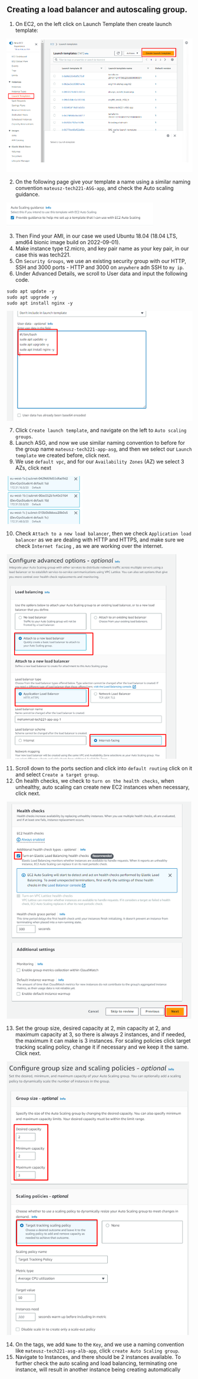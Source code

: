 Creating a load balancer and autoscaling group.
-

1. On EC2, on the left click on Launch Template then create launch template:

![launch_template.png](files%2Flaunch_template.png)

2. On the following page give your template a 
name using a similar naming convention `mateusz-tech221-ASG-app`, 
and check the Auto scaling guidance.

![auto_scaling.png](files%2Fauto_scaling.png)

3. Then Find your AMI, in our case we used Ubuntu 18.04 (18.04 LTS, amd64 bionic image build on 2022-09-01).
4. Make instance type t2.micro, and key pair name as your key pair, in our case this was tech221.
5. On `Security Groups`, we use an existing security group with our HTTP, SSH 
and 3000 ports - HTTP and 3000 on `anywhere` adn SSH to `my ip`.
6. Under Advanced Details, we scroll to User data and input the following code.

```#!/bin/bash 
sudo apt update -y 
sudo apt upgrade -y 
sudo apt install nginx -y
```

![usd.png](files%2Fusd.png)

7. Click `Create launch template`, and navigate on the left to `Auto scaling groups`.
8. Launch ASG, and now we use similar naming convention to before for the group name
`mateusz-tech221-app-asg`, and then we select our `Launch template` we created before, click next.
9. We use `default vpc`, and for our `Availability Zones` (AZ) we select 3 AZs, click next

![az.png](files%2Faz.png)

10. Check `Attach to a new load balancer`, then we check `Application load 
balancer` as we are dealing with HTTP and HTTPS, and make 
sure we check `Internet facing` , as we are working over the internet.

![conf.png](files%2Fconf.png)

11. Scroll down to the ports section and click into `default routing` click on it
and select `Create a target group`.
12. On health checks, we check to `turn on the health checks`, 
when unhealthy, auto scaling can create new 
EC2 instances when necessary, click next.

![health.png](files%2Fhealth.png)

13. Set the group size, desired capacity at 2, min capacity 
at 2, and maximum capacity at 3, so there is always 2 instances, 
and if needed, the maximum it can make is 3 instances. For scaling 
policies click target tracking scaling policy, change it if 
necessary and we keep it the same. Click next.

![size.png](files%2Fsize.png)

14. On the tags, we add `Name` to the `Key`, and we use a naming 
convention like `mateusz-tech221-asg-alb-app`, 
click `create Auto Scaling group`.
15. Navigate to Instances, and there should be 2 instances 
available. To further check the auto scaling and load balancing, 
terminating one instance, will result in another instance being 
creating automatically
